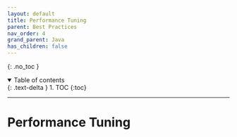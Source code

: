 ```yaml
---
layout: default
title: Performance Tuning
parent: Best Practices
nav_order: 4
grand_parent: Java
has_children: false
---
```


{: .no_toc }

<details open markdown="block">
  <summary>
    Table of contents
  </summary>
  {: .text-delta }
1. TOC
{:toc}
</details>

---

# Performance Tuning